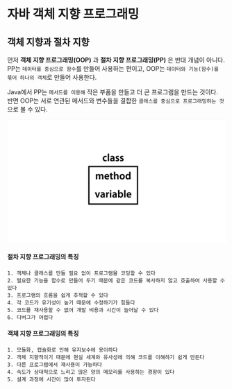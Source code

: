 # 자바 객체 지향 프로그래밍

## 객체 지향과 절차 지향

먼저 **객체 지향 프로그래밍(OOP)** 과 **절차 지향 프로그래밍(PP)** 은 반대 개념이 아니다.     
PP는 `데이터를 중심으로 함수`를 만들어 사용하는 편이고, OOP는 `데이터와 기능(함수)를 묶어 하나의 객체`로 만들어 사용한다.       

Java에서 PP는 `메서드를 이용해` 작은 부품을 만들고 더 큰 프로그램을 만드는 것이다.          
반면 OOP는 서로 연관된 메서드와 변수들을 결합한 `클래스를 중심으로 프로그래밍하는 것`으로 볼 수 있다.

![클래스](./images/java_oop_01.png)

#### 절차 지향 프로그래밍의 특징       
    1. 객체나 클래스를 만들 필요 없이 프로그램을 코딩할 수 있다     
    2. 필요한 기능을 함수로 만들어 두기 때문에 같은 코드를 복사하지 않고 호출하여 사용할 수 있다        
    3. 프로그램의 흐름을 쉽게 추적할 수 있다        
    4. 각 코드가 유기성이 높기 때문에 수정하기가 힘들다     
    5. 코드를 재사용할 수 없어 개발 비용과 시간이 늘어날 수 있다        
    6. 디버그가 어렵다      

#### 객체 지향 프로그래밍의 특징       
    1. 모듈화, 캡슐화로 인해 유지보수에 용이하다        
    2. 객체 지향적이기 때문에 현실 세계와 유사성에 의해 코드를 이해하기 쉽게 만든다     
    3. 다른 프로그램에서 재사용이 가능하다      
    4. 속도가 상대적으로 느리고 많은 양의 메모리를 사용하는 경향이 있다     
    5. 설계 과정에 시간이 많이 투자된다     